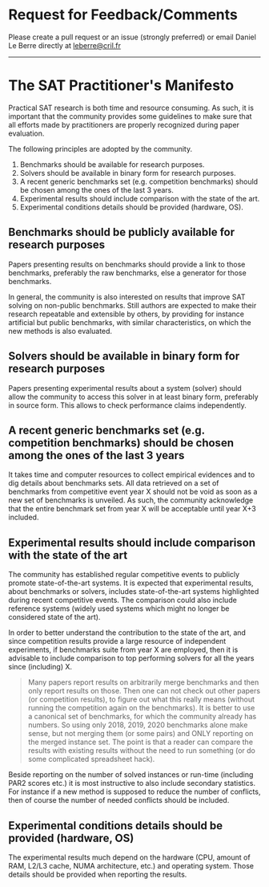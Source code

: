 # Request for Feedback/Comments

Please create a pull request or an issue (strongly preferred) or email Daniel Le Berre directly at  <leberre@cril.fr>



-------------

# The SAT Practitioner's Manifesto

Practical SAT research is both time and resource consuming.
As such, it is important that the community provides some
guidelines to make sure that all efforts made by practitioners
are properly recognized during paper evaluation.

The following principles are adopted by the community.

1. Benchmarks should be available for research purposes.
1. Solvers should be available in binary form for research purposes.
1. A recent generic benchmarks set (e.g. competition benchmarks) should be chosen among the ones of the last 3 years.
1. Experimental results should include comparison with the state of the art.
1. Experimental conditions details should be provided (hardware, OS).



## Benchmarks should be publicly available for research purposes

Papers presenting results on benchmarks should provide a link to those benchmarks,
preferably the raw benchmarks, else a generator for those benchmarks.

In general, the community is also interested on results that improve SAT solving on
non-public benchmarks. Still authors are expected to make their research repeatable
and extensible by others, by providing for instance artificial but public benchmarks,
with similar characteristics, on which the new methods is also evaluated.

## Solvers should be available in binary form for research purposes

Papers presenting experimental results about a system (solver) should
allow the community to access this solver in at least binary form,
preferably in source form. This allows to check performance claims independently.

## A recent generic benchmarks set (e.g. competition benchmarks) should be chosen among the ones of the last 3 years

It takes time and computer resources to collect empirical evidences and to dig details about benchmarks sets.
All data retrieved on a set of benchmarks from competitive event year X should not be void as soon as a
new set of benchmarks is unveiled.
As such, the community acknowledge that the entire benchmark set from year X will be acceptable until year X+3 included. 

## Experimental results should include comparison with the state of the art

The community has established regular competitive events to publicly promote state-of-the-art systems.
It is expected that experimental results, about benchmarks or solvers, includes state-of-the-art 
systems highlighted during recent competitive events. The comparison could also include
reference systems (widely used systems which might no longer be considered state of the art).

In order to better understand the contribution to the state of the art, and since competition results provide a large resource of independent experiments, 
if benchmarks suite from year X are employed, then it is advisable to include comparison to top performing solvers for all the years since (including) X. 

>  Many papers report results on arbitrarily merge benchmarks and then only
> report results on those.  Then one can not check out other papers (or competition results),
> to figure out what this really means (without running the competition again on the benchmarks).
> It is better to use a canonical set of benchmarks, for which the community already has numbers.  So using
> only 2018, 2019, 2020 benchmarks alone make sense, but not merging them (or some pairs)
> and ONLY reporting on the merged instance set. The point is that a reader can compare the results with existing results without the
> need to run something (or do some complicated spreadsheet hack).

Beside reporting on the number of solved instances or run-time (including PAR2 scores etc.) it is most
instructive to also include secondary statistics.  For instance if a new method is supposed
to reduce the number of conflicts, then of course the number of needed conflicts should be included.

## Experimental conditions details should be provided (hardware, OS)

The experimental results much depend on the hardware (CPU, amount of RAM, L2/L3 cache, NUMA architecture, etc.) and operating system.
Those details should be provided when reporting the results.
